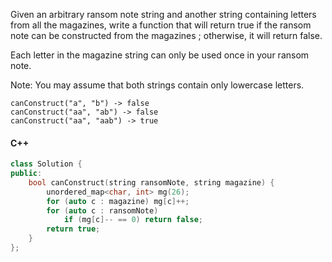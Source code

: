 Given an arbitrary ransom note string and another string containing letters from all the magazines, write a function that will return true if the ransom note can be constructed from the magazines ; otherwise, it will return false.

Each letter in the magazine string can only be used once in your ransom note.

Note:
You may assume that both strings contain only lowercase letters.

```
canConstruct("a", "b") -> false
canConstruct("aa", "ab") -> false
canConstruct("aa", "aab") -> true
```

#### C++

```cpp
class Solution {
public:
    bool canConstruct(string ransomNote, string magazine) {
        unordered_map<char, int> mg(26);
        for (auto c : magazine) mg[c]++;
        for (auto c : ransomNote)
            if (mg[c]-- == 0) return false;
        return true;
    }
};
```

